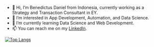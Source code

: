 - 👋 Hi, I’m Benedictus Daniel from Indonesia, currently working as a Strategy and Transaction Consultant in EY.
- 👀 I’m interested in App Development, Automation, and Data Science.
- 🌱 I’m currently learning Data Science and Web Development.
- 📫 You can reach me on my [LinkedIn](https://www.linkedin.com/in/benedictusdps/).

[![Top Langs](https://github-readme-stats.vercel.app/api/top-langs/?username=benedictusdps&theme=tokyonight)](https://github.com/benedictusdps/github-readme-stats)

<!---
benedictusdps/benedictusdps is a ✨ special ✨ repository because its `README.md` (this file) appears on your GitHub profile.
You can click the Preview link to take a look at your changes.
--->
